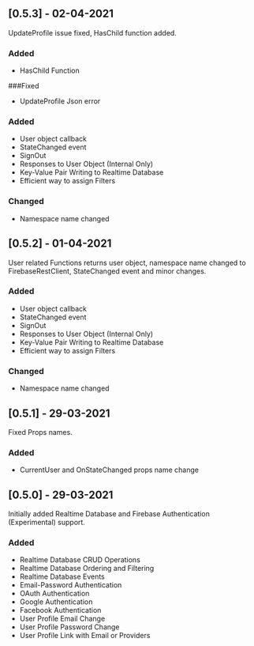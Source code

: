 ## [0.5.3] - 02-04-2021

UpdateProfile issue fixed, HasChild function added. 

### Added
- HasChild Function

###Fixed 
- UpdateProfile Json error


### Added
- User object callback
- StateChanged event
- SignOut
- Responses to User Object (Internal Only)
- Key-Value Pair Writing to Realtime Database
- Efficient way to assign Filters

### Changed
- Namespace name changed


## [0.5.2] - 01-04-2021
  
User related Functions returns user object, namespace name changed to FirebaseRestClient, StateChanged event and minor changes.

### Added
- User object callback
- StateChanged event
- SignOut
- Responses to User Object (Internal Only)
- Key-Value Pair Writing to Realtime Database
- Efficient way to assign Filters

### Changed
- Namespace name changed


## [0.5.1] - 29-03-2021
  
Fixed Props names.

### Added
- CurrentUser and OnStateChanged props name change


## [0.5.0] - 29-03-2021
  
Initially added Realtime Database and Firebase Authentication (Experimental) support. 

### Added
- Realtime Database CRUD Operations
- Realtime Database Ordering and Filtering
- Realtime Database Events
- Email-Password Authentication
- OAuth Authentication 
- Google Authentication
- Facebook Authentication
- User Profile Email Change
- User Profile Password Change
- User Profile Link with Email or Providers

